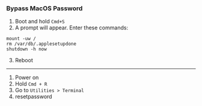 ### Bypass MacOS Password
1. Boot and hold `Cmd+S`
2. A prompt will appear. Enter these commands:

```
mount -uw /
rm /var/db/.applesetupdone
shutdown -h now
```
3. Reboot

---
1. Power on  
2. Hold `Cmd + R`
3. Go to `Utilities > Terminal`
4. resetpassword
